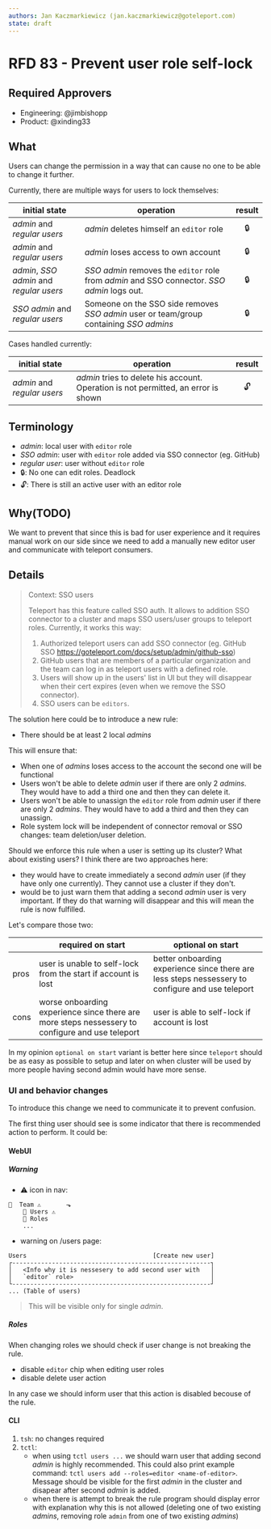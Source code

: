 ```yaml
---
authors: Jan Kaczmarkiewicz (jan.kaczmarkiewicz@goteleport.com)
state: draft
---
```


# RFD 83 - Prevent user role self-lock

## Required Approvers

- Engineering: @jimbishopp
- Product: @xinding33

## What

Users can change the permission in a way that can cause no one to be able to change it further.

Currently, there are multiple ways for users to lock themselves:

| initial state                            | operation                                                                                   | result |
| ---------------------------------------- | ------------------------------------------------------------------------------------------- | :----: |
| _admin_ and _regular users_              | _admin_ deletes himself an `editor` role                                                    |   🔒   |
| _admin_ and _regular users_              | _admin_ loses access to own account                                                         |   🔒   |
| _admin_, _SSO admin_ and _regular users_ | _SSO admin_ removes the `editor` role from _admin_ and SSO connector. _SSO admin_ logs out. |   🔒   |
| _SSO admin_ and _regular users_          | Someone on the SSO side removes _SSO admin_ user or team/group containing _SSO admins_      |   🔒   |

Cases handled currently:

| initial state               | operation                                                                          | result |
| --------------------------- | ---------------------------------------------------------------------------------- | :----: |
| _admin_ and _regular users_ | _admin_ tries to delete his account. Operation is not permitted, an error is shown |   🔓   |

## Terminology

- _admin_: local user with `editor` role
- _SSO admin_: user with `editor` role added via SSO connector (eg. GitHub)
- _regular user_: user without `editor` role
- 🔒: No one can edit roles. Deadlock
- 🔓: There is still an active user with an editor role

## Why(TODO)

We want to prevent that since this is bad for user experience and it requires manual work on our side since we need to add a manually new editor user and communicate with teleport consumers.

## Details

> Context: SSO users
>
> Teleport has this feature called SSO auth. It allows to addition SSO connector to a cluster and maps SSO users/user groups to teleport roles. Currently, it works this way:
>
> 1. Authorized teleport users can add SSO connector (eg. GitHub SSO https://goteleport.com/docs/setup/admin/github-sso)
> 2. GitHub users that are members of a particular organization and the team can log in as teleport users with a defined role.
> 3. Users will show up in the users' list in UI but they will disappear when their cert expires (even when we remove the SSO connector).
> 4. SSO users can be `editors`.

The solution here could be to introduce a new rule:

- There should be at least 2 local _admins_

This will ensure that:

- When one of _admins_ loses access to the account the second one will be functional
- Users won't be able to delete _admin_ user if there are only 2 _admins_. They would have to add a third one and then they can delete it.
- Users won't be able to unassign the `editor` role from _admin_ user if there are only 2 _admins_. They would have to add a third and then they can unassign.
- Role system lock will be independent of connector removal or SSO changes: team deletion/user deletion.

Should we enforce this rule when a user is setting up its cluster? What about existing users? I think there are two approaches here:

- they would have to create immediately a second _admin_ user (if they have only one currently). They cannot use a cluster if they don't.
- would be to just warn them that adding a second _admin_ user is very important. If they do that warning will disappear and this will mean the rule is now fulfilled.

Let's compare those two:

|      | required on start                                                                               | optional on start                                                                                |
| ---- | ----------------------------------------------------------------------------------------------- | ------------------------------------------------------------------------------------------------ |
| pros | user is unable to self-lock from the start if account is lost                                   | better onboarding experience since there are less steps nessessery to configure and use teleport |
| cons | worse onboarding experience since there are more steps nessessery to configure and use teleport | user is able to self-lock if account is lost                                                     |

In my opinion `optional on start` variant is better here since `teleport` should be as easy as possible to setup and later on when cluster will be used by more people having second admin would have more sense.

### UI and behavior changes

To introduce this change we need to communicate it to prevent confusion.

The first thing user should see is some indicator that there is recommended action to perform. It could be:

#### WebUI

##### Warning

- ⚠️ icon in nav:

```text
👥  Team ⚠️       ⬎
    👥 Users ⚠️
    🔑 Roles
    ...
```

- warning on /users page:

```text
Users                                   [Create new user]
┌-------------------------------------------------------┐
│   <Info why it is nessesery to add second user with   │
│   `editor` role>                                      │
└-------------------------------------------------------┘
... (Table of users)
```

> This will be visible only for single _admin_.

##### Roles

When changing roles we should check if user change is not breaking the rule.

- disable `editor` chip when editing user roles
- disable delete user action

In any case we should inform user that this action is disabled becouse of the rule.

#### CLI

1. `tsh`: no changes required
2. `tctl`:
   - when using `tctl users ...` we should warn user that adding second _admin_ is highly recommended. This could also print example command: `tctl users add --roles=editor <name-of-editor>`. Message should be visible for the first _admin_ in the cluster and disapear after second _admin_ is added.
   - when there is attempt to break the rule program should display error with explanation why this is not allowed (deleting one of two existing _admins_, removing role `admin` from one of two existing _admins_)
